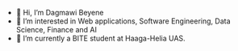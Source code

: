 - 👋 Hi, I’m Dagmawi Beyene
- 👀 I’m interested in Web applications, Software Engineering, Data Science, Finance and AI
- 🌱 I’m currently a BITE student at Haaga-Helia UAS.

<!---
Dagmawi-Beyene/Dagmawi-Beyene is a ✨ special ✨ repository because its `README.md` (this file) appears on your GitHub profile.
You can click the Preview link to take a look at your changes.
--->
